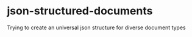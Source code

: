 # json-structured-documents
Trying to create an universal json structure for diverse document types
